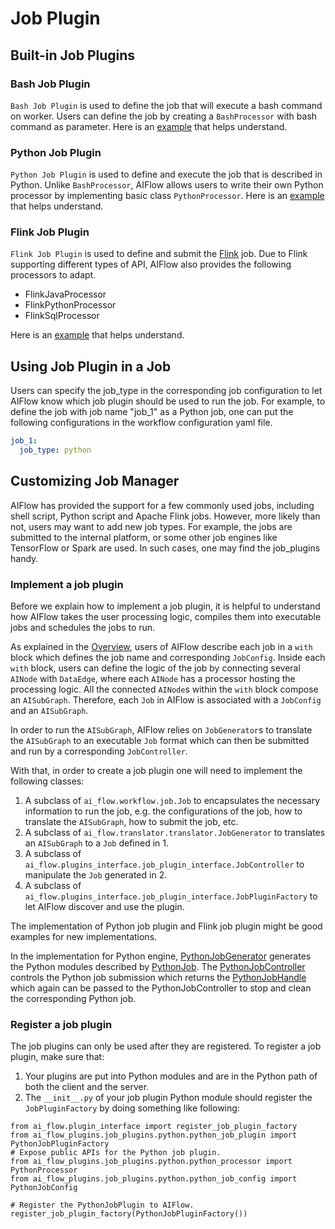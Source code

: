 # Job Plugin
## Built-in Job Plugins

### Bash Job Plugin

`Bash Job Plugin` is used to define the job that will execute a bash command on worker. Users can define the job by creating a `BashProcessor` with bash command as parameter. Here is an [example](https://github.com/flink-extended/ai-flow/tree/master/examples/demo/workflows/bash) that helps understand.

### Python Job Plugin

`Python Job Plugin` is used to define and execute the job that is described in Python. Unlike `BashProcessor`, AIFlow allows users to write their own Python processor by implementing basic class `PythonProcessor`. Here is an [example](https://github.com/flink-extended/ai-flow/tree/master/examples/demo/workflows/python) that helps understand.

### Flink Job Plugin

`Flink Job Plugin` is used to define and submit the [Flink](https://flink.apache.org/) job.  Due to Flink supporting different types of API, AIFlow also provides the following processors to adapt.

* FlinkJavaProcessor
* FlinkPythonProcessor
* FlinkSqlProcessor

Here is an [example](https://github.com/flink-extended/ai-flow/tree/master/examples/demo/workflows/flink) that helps understand.

## Using Job Plugin in a Job

Users can specify the job_type in the corresponding job configuration to let AIFlow know which job plugin should be used to run the job. For example, to define the job with job name "job_1" as a Python job, one can put the following configurations in the workflow configuration yaml file.

```yaml
job_1:
  job_type: python
```

## Customizing Job Manager

AIFlow has provided the support for a few commonly used jobs, including shell script, Python script and Apache Flink jobs. However, more likely than not, users may want to add new job types. For example, the jobs are submitted to the internal platform, or some other job engines like TensorFlow or Spark are used. In such cases, one may find the job_plugins handy.

### Implement a job plugin

Before we explain how to implement a job plugin, it is helpful to understand how AIFlow takes the user processing logic, compiles them into executable jobs and schedules the jobs to run.

As explained in the [Overview](../architecture/overview.md), users of AIFlow describe each job in a `with` block which defines the job name and corresponding `JobConfig`. Inside each `with` block, users can define the logic of the job by connecting several `AINode` with `DataEdge`, where each `AINode` has a processor hosting the processing logic. All the connected `AINode`s within the `with` block compose an `AISubGraph`. Therefore, each `Job` in AIFlow is associated with a `JobConfig` and an `AISubGraph`.

In order to run the `AISubGraph`, AIFlow relies on `JobGenerator`s to translate the `AISubGraph` to an executable `Job` format which can then be submitted and run by a corresponding `JobController`.

With that, in order to create a job plugin one will need to implement the following classes:

1. A subclass of ``ai_flow.workflow.job.Job`` to encapsulates the necessary information to run the job, e.g. the configurations of the job, how to translate the `AISubGraph`, how to submit the job, etc.
2. A subclass of ``ai_flow.translator.translator.JobGenerator`` to translates an `AISubGraph` to a `Job` defined in 1.
3. A subclass of ``ai_flow.plugins_interface.job_plugin_interface.JobController`` to manipulate the `Job` generated in 2.
4. A subclass of ``ai_flow.plugins_interface.job_plugin_interface.JobPluginFactory`` to let AIFlow discover and use the plugin.

The implementation of Python job plugin and Flink job plugin might be good examples for new implementations.

In the implementation for Python engine, [PythonJobGenerator](https://github.com/flink-extended/ai-flow/tree/master/ai_flow_plugins/job_plugins/python/python_job_plugin.py#L61) generates the Python modules described by [PythonJob](https://github.com/flink-extended/ai-flow/tree/master/ai_flow_plugins/job_plugins/python/python_job_plugin.py#L41).
The [PythonJobController](https://github.com/flink-extended/ai-flow/tree/master/ai_flow_plugins/job_plugins/python/python_job_plugin.py#L85) controls the Python job submission which returns the [PythonJobHandle](https://github.com/flink-extended/ai-flow/tree/master/ai_flow_plugins/job_plugins/python/python_job_plugin.py#L52) which again can be passed to the PythonJobController to stop and clean the corresponding Python job.

### Register a job plugin

The job plugins can only be used after they are registered. To register a job plugin, make sure that:

1. Your plugins are put into Python modules and are in the Python path of both the client and the server.
2. The `__init__.py` of your job plugin Python module should register the `JobPluginFactory` by doing something like following:

```
from ai_flow.plugin_interface import register_job_plugin_factory
from ai_flow_plugins.job_plugins.python.python_job_plugin import PythonJobPluginFactory
# Expose public APIs for the Python job plugin.
from ai_flow_plugins.job_plugins.python.python_processor import PythonProcessor
from ai_flow_plugins.job_plugins.python.python_job_config import PythonJobConfig

# Register the PythonJobPlugin to AIFlow.
register_job_plugin_factory(PythonJobPluginFactory())
```
